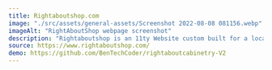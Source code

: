 ```yaml
---
title: Rightaboutshop.com
image: "./src/assets/general-assets/Screenshot 2022-08-08 081156.webp"
imageAlt: "RightAboutShop webpage screenshot"
description: "Rightaboutshop is an 11ty Website custom built for a local carpenter."
source: https://www.rightaboutshop.com/
demo: https://github.com/BenTechCoder/rightaboutcabinetry-V2
---
```

